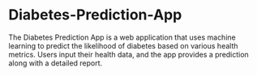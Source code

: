 # Diabetes-Prediction-App
The Diabetes Prediction App is a web application that uses machine learning to predict the likelihood of diabetes based on various health metrics. Users input their health data, and the app provides a prediction along with a detailed report.
